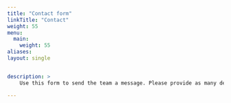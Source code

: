 ```yaml
---
title: "Contact form"
linkTitle: "Contact"
weight: 55
menu:
  main:
    weight: 55
aliases:
layout: single


description: >
    Use this form to send the team a message. Please provide as many details as possible so we can assist you effectively. If your message is directed to a specific person, feel free to mention their name in the subject line.

---
```




